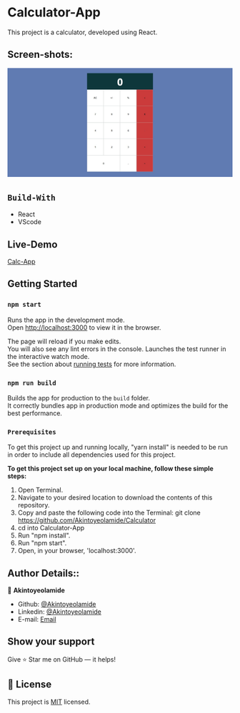 # Calculator-App

This project is a calculator, developed using React.

## Screen-shots:
<img src="assets/img/calc.png">

## `Build-With`

- React
- VScode

## Live-Demo

[Calc-App](https://unruffled-hopper-1c930c.netlify.app//)


## Getting Started

### `npm start`

Runs the app in the development mode.\
Open [http://localhost:3000](http://localhost:3000) to view it in the browser.

The page will reload if you make edits.\
You will also see any lint errors in the console.
Launches the test runner in the interactive watch mode.\
See the section about [running tests](https://facebook.github.io/create-react-app/docs/running-tests) for more information.

### `npm run build`

Builds the app for production to the `build` folder.\
It correctly bundles app in production mode and optimizes the build for the best performance.

### `Prerequisites`

To get this project up and running locally, "yarn install" is needed to be run in order to include all dependencies used for this project.

**To get this project set up on your local machine, follow these simple steps:**

1. Open Terminal.
2. Navigate to your desired location to download the contents of this repository.
3. Copy and paste the following code into the Terminal: git clone https://github.com/Akintoyeolamide/Calculator
4. cd into Calculator-App
5. Run "npm install".
6. Run "npm start".
7. Open, in your browser, 'localhost:3000'.

## Author Details::

👤 **Akintoyeolamide**

- Github: [@Akintoyeolamide](https://github.com/Akintoyeolamide)
- Linkedin: [@Akintoyeolamide](https://www.linkedin.com/in/Akintoye-olamide/)
- E-mail: <a href="mailto:Akintoyeolamide500@gmail.com?subject=Hello Olamide!">Email</a>

## Show your support

Give ⭐ Star me on GitHub — it helps!

## 📝 License

This project is [MIT](lic.url) licensed.
